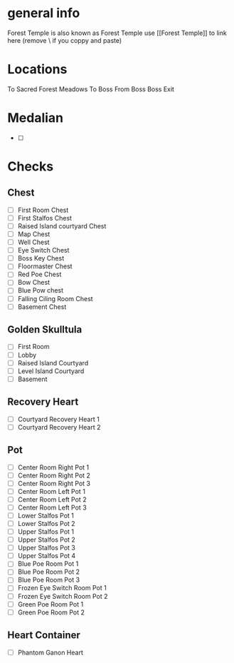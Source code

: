 # general info 
Forest Temple is also known as Forest Temple use \[\[Forest Temple]] to link here (remove \\ if you coppy and paste)

# Locations
To Sacred Forest Meadows
To Boss
From Boss
Boss Exit
# Medalian
- [ ] 
# Checks
## Chest
- [ ] First Room Chest
- [ ] First Stalfos Chest
- [ ] Raised Island courtyard Chest
- [ ] Map Chest
- [ ] Well Chest
- [ ] Eye Switch Chest
- [ ] Boss Key Chest
- [ ] Floormaster Chest
- [ ] Red Poe Chest
- [ ] Bow Chest
- [ ] Blue Pow chest
- [ ] Falling Ciling Room Chest
- [ ] Basement Chest
## Golden Skulltula
- [ ] First Room
- [ ] Lobby
- [ ] Raised Island Courtyard
- [ ] Level Island Courtyard
- [ ] Basement
## Recovery Heart
- [ ] Courtyard Recovery Heart 1
- [ ] Courtyard Recovery Heart 2
## Pot
- [ ] Center Room Right Pot 1
- [ ] Center Room Right Pot 2
- [ ] Center Room Right Pot 3
- [ ] Center Room Left Pot 1
- [ ] Center Room Left Pot 2
- [ ] Center Room Left Pot 3
- [ ] Lower Stalfos Pot 1
- [ ] Lower Stalfos Pot 2
- [ ] Upper Stalfos Pot 1
- [ ] Upper Stalfos Pot 2
- [ ] Upper Stalfos Pot 3
- [ ] Upper Stalfos Pot 4
- [ ] Blue Poe Room Pot 1
- [ ] Blue Poe Room Pot 2
- [ ] Blue Poe Room Pot 3
- [ ] Frozen Eye Switch Room Pot 1
- [ ] Frozen Eye Switch Room Pot 2
- [ ] Green Poe Room Pot 1
- [ ] Green Poe Room Pot 2
## Heart Container
- [ ] Phantom Ganon Heart
